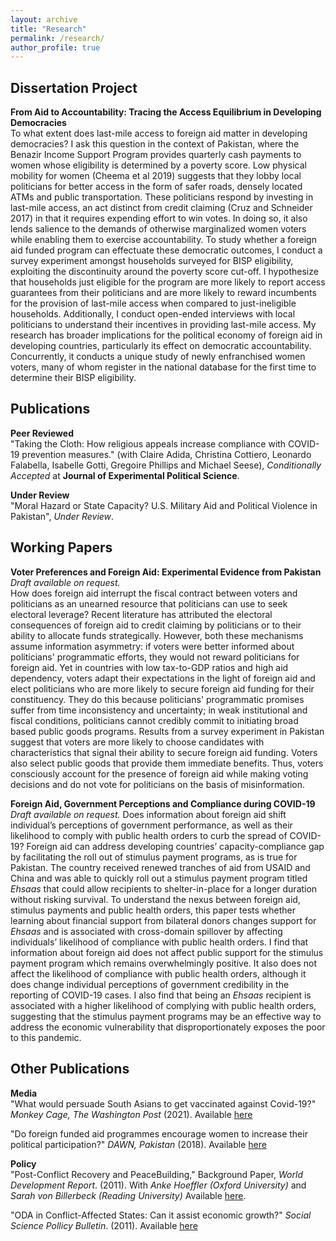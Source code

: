 ```yaml
---
layout: archive
title: "Research"
permalink: /research/
author_profile: true
---
```

## Dissertation Project
**From Aid to Accountability: Tracing the Access Equilibrium in Developing Democracies**  
To what extent does last-mile access to foreign aid matter in developing democracies? I ask this question in the context of Pakistan,  where the Benazir Income Support Program provides quarterly cash payments to women whose eligibility is determined by a poverty score. Low physical mobility for women (Cheema et al 2019) suggests that they lobby local politicians for better access in the form of safer roads,  densely located ATMs and public transportation. These politicians respond by investing in last-mile access, an act distinct from credit  claiming (Cruz and Schneider 2017) in that it requires expending effort to win votes. In doing so, it also lends salience to the demands of otherwise marginalized women voters while enabling them to exercise accountability. To study whether a foreign aid funded program can effectuate these democratic outcomes, I conduct a survey experiment amongst households surveyed for BISP eligibility, exploiting the discontinuity around the poverty score cut-off. I hypothesize that households just eligible for the program are more likely to report access guarantees from their politicians  and are more likely to reward incumbents for the provision of last-mile access when compared to just-ineligible households. Additionally, I conduct 
open-ended interviews with local politicians to understand their incentives in providing last-mile access. My research has broader implications for the
political economy of foreign aid in developing countries, particularly its effect on democratic accountability. Concurrently, it conducts a unique study 
of newly enfranchised women voters, many of whom register in the national database for the first time to determine their BISP eligibility. 

## Publications
**Peer Reviewed**\
"Taking the Cloth: How religious appeals increase compliance with COVID-19 prevention measures." (with Claire Adida, Christina Cottiero, Leonardo Falabella, Isabelle Gotti, Gregoire Phillips and Michael Seese), *Conditionally Accepted* at **Journal of Experimental Political Science**. 

**Under Review** \
"Moral Hazard or State Capacity? U.S. Military Aid and Political Violence in Pakistan", *Under Review*.  

## Working Papers
**Voter Preferences and Foreign Aid: Experimental Evidence from Pakistan** *Draft available on request.*  
How does foreign aid interrupt the fiscal contract between voters and politicians as an unearned resource that politicians can use to seek electoral leverage? Recent literature has attributed the electoral consequences of foreign aid to credit claiming by politicians or to their ability to allocate funds strategically. However, both these mechanisms assume information asymmetry: if voters were better informed about politicians' programmatic efforts, they would not reward politicians for foreign aid. Yet in countries with low tax-to-GDP ratios and high aid dependency, voters adapt their expectations in the light of foreign aid and elect politicians who are more likely to secure foreign aid funding for their constituency. They do this because politicians' programmatic promises suffer from time inconsistency and uncertainty; in weak institutional and fiscal conditions, politicians cannot credibly commit to initiating broad based public goods programs. Results from a survey experiment in Pakistan suggest that voters are more likely to choose candidates with characteristics that signal their ability to secure foreign aid funding. Voters also select public goods that provide them immediate benefits. Thus, voters consciously account for the presence of foreign aid while making voting decisions and do not vote for politicians on the basis of misinformation.

**Foreign Aid, Government Perceptions and Compliance during COVID-19** *Draft available on request.* 
Does information about foreign aid shift individual’s perceptions of government performance, as well as their likelihood to comply with public health orders to curb the spread of COVID-19? Foreign aid can address developing countries’ capacity-compliance gap by facilitating the roll out of stimulus payment programs, as is true for Pakistan. The country received renewed tranches of aid from USAID and China and was able to quickly roll out a stimulus payment program titled *Ehsaas* that could allow recipients to shelter-in-place for a longer duration without risking survival. To understand the nexus between foreign aid, stimulus payments and public health orders, this paper tests whether learning about financial support from bilateral donors changes support for *Ehsaas* and is associated with cross-domain spillover by affecting individuals’ likelihood of compliance with public health orders. I find that information about foreign aid does not affect public support for the stimulus payment program which remains overwhelmingly positive. It also does not affect the likelihood of compliance with public health orders, although it does change individual perceptions of government credibility in the reporting of COVID-19 cases. I also find that being an *Ehsaas* recipient is associated with a higher likelihood of complying with public health orders, suggesting that the stimulus payment programs may be an effective way to address the economic vulnerability that disproportionately exposes the poor to this pandemic.

## Other Publications

**Media**\
"What would persuade South Asians to get vaccinated against Covid-19?" *Monkey Cage, The Washington Post* (2021). Available [here](https://www.washingtonpost.com/politics/2021/05/21/what-would-persuade-south-asians-get-vaccinated-against-covid-19/)

"Do foreign funded aid programmes encourage women to increase their political participation?" *DAWN, Pakistan* (2018). Available [here](https://www.dawn.com/news/1430923/do-foreign-funded-aid-programmes-encourage-women-to-increase-their-political-participation)

**Policy**\
"Post-Conflict Recovery and PeaceBuilding," Background Paper, *World Development Report*. (2011). With *Anke Hoeffler (Oxford University)* and *Sarah von Billerbeck (Reading University)* Available [here](https://openknowledge.worldbank.org/bitstream/handle/10986/9184/WDR2011_0010.pdf?sequence=1&isAllowed=y). 

"ODA in Conflict-Affected States: Can it assist economic growth?" *Social Science Pollicy Bulletin*. (2011). Available [here](https://www.dropbox.com/s/llbpt10a8s8uevn/SSPB_2011.pdf?dl=0)

